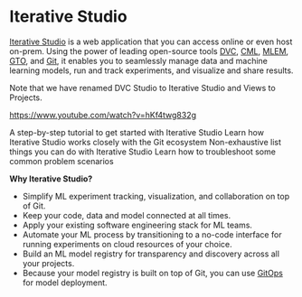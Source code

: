 # Iterative Studio

[Iterative Studio](https://studio.iterative.ai/) is a web application that you
can access online or even host on-prem. Using the power of leading open-source
tools [DVC](https://dvc.org/), [CML](https://cml.dev), [MLEM](https://mlem.ai/),
[GTO](https://mlem.ai/doc/gto), and [Git](https://git-scm.com/), it enables you
to seamlessly manage data and machine learning models, run and track
experiments, and visualize and share results.

<admon>

Note that we have renamed DVC Studio to Iterative Studio and Views to Projects.

</admon>

https://www.youtube.com/watch?v=hKf4twg832g

<cards>

  <card href="/doc/studio/get-started" heading="Get started">
    A step-by-step tutorial to get started with Iterative Studio
  </card>

  <card href="/doc/studio/how-it-works" heading="How Iterative Studio works">
    Learn how Iterative Studio works closely with the Git ecosystem
  </card>

  <card href="/doc/studio/user-guide" heading="User guide">
    Non-exhaustive list things you can do with Iterative Studio
  </card>

  <card href="/doc/studio/troubleshooting" heading="Troubleshooting">
    Learn how to troubleshoot some common problem scenarios
  </card>

</cards>

**Why Iterative Studio?**

- Simplify ML experiment tracking, visualization, and collaboration on top of
  Git.
- Keep your code, data and model connected at all times.
- Apply your existing software engineering stack for ML teams.
- Automate your ML process by transitioning to a no-code interface for running
  experiments on cloud resources of your choice.
- Build an ML model registry for transparency and discovery across all your
  projects.
- Because your model registry is built on top of Git, you can use [GitOps] for
  model deployment.

[gitops]: https://www.gitops.tech/
